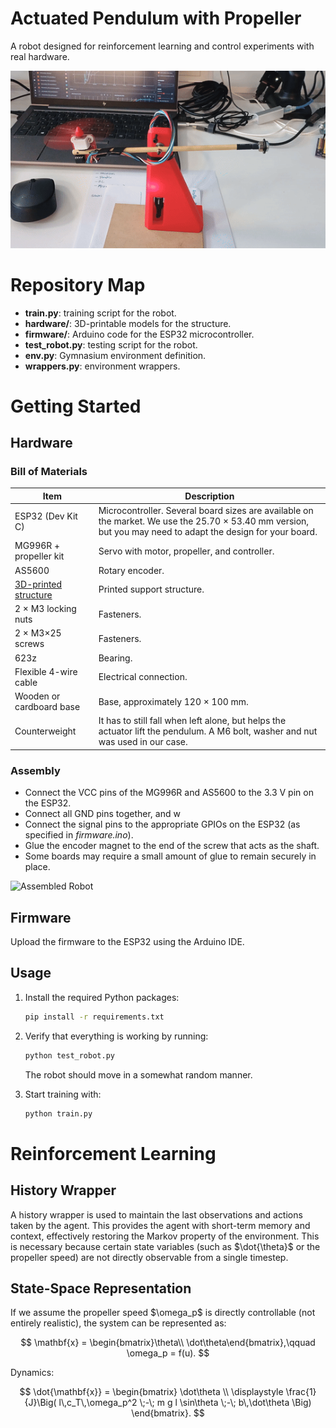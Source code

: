 # Actuated Pendulum with Propeller

A robot designed for reinforcement learning and control experiments with real hardware.

![Video](img/video.gif)

# Repository Map

* **train.py**: training script for the robot.
* **hardware/**: 3D-printable models for the structure.
* **firmware/**: Arduino code for the ESP32 microcontroller.
* **test\_robot.py**: testing script for the robot.
* **env.py**: Gymnasium environment definition.
* **wrappers.py**: environment wrappers.

# Getting Started

## Hardware

### Bill of Materials

| Item                                      | Description                                                                                                                                                 |
| ----------------------------------------- | ----------------------------------------------------------------------------------------------------------------------------------------------------------- |
| ESP32 (Dev Kit C)                         | Microcontroller. Several board sizes are available on the market. We use the 25.70 × 53.40 mm version, but you may need to adapt the design for your board. |
| MG996R + propeller kit                    | Servo with motor, propeller, and controller.                                                                                                                |
| AS5600                                    | Rotary encoder.                                                                                                                                             |
| [3D-printed structure](hardware/body.stl) | Printed support structure.                                                                                                                                  |
| 2 × M3 locking nuts                       | Fasteners.                                                                                                                                                  |
| 2 × M3×25 screws                          | Fasteners.                                                                                                                                                  |
| 623z                                      | Bearing.                                                                                                                                                    |
| Flexible 4-wire cable                     | Electrical connection.                                                                                                                                      |
| Wooden or cardboard base                  | Base, approximately 120 × 100 mm.                                                                                                                           |
| Counterweight                              | It has to still fall when left alone, but helps the actuator lift the pendulum. A M6 bolt, washer and nut was used in our case.                                                                              |

### Assembly

* Connect the VCC pins of the MG996R and AS5600 to the 3.3 V pin on the ESP32.
* Connect all GND pins together, and w
* Connect the signal pins to the appropriate GPIOs on the ESP32 (as specified in *firmware.ino*).
* Glue the encoder magnet to the end of the screw that acts as the shaft.
* Some boards may require a small amount of glue to remain securely in place.

![Assembled Robot](img/robot.jpg)

## Firmware

Upload the firmware to the ESP32 using the Arduino IDE.

## Usage

1. Install the required Python packages:

   ```bash
   pip install -r requirements.txt
   ```
2. Verify that everything is working by running:

   ```bash
   python test_robot.py
   ```

   The robot should move in a somewhat random manner.
3. Start training with:

   ```bash
   python train.py
   ```

# Reinforcement Learning

## History Wrapper

A history wrapper is used to maintain the last observations and actions taken by the agent.
This provides the agent with short-term memory and context, effectively restoring the Markov property of the environment. This is necessary because certain state variables (such as \$\dot{\theta}\$ or the propeller speed) are not directly observable from a single timestep.

## State-Space Representation

If we assume the propeller speed \$\omega\_p\$ is directly controllable (not entirely realistic), the system can be represented as:

$$
\mathbf{x} = \begin{bmatrix}\theta\\ \dot\theta\end{bmatrix},\qquad \omega_p = f(u).
$$

Dynamics:

$$
\dot{\mathbf{x}} =
\begin{bmatrix}
\dot\theta \\
\displaystyle \frac{1}{J}\Big( l\,c_T\,\omega_p^2 \;-\; m g l \sin\theta \;-\; b\,\dot\theta \Big)
\end{bmatrix}.
$$
